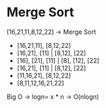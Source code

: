 # Merge Sort

[16,21,11,8,12,22] -> Merge Sort

- [16,21,11], [8,12,22]
- [16,21], [11] | [8,12], [22]
- [16], [21], [11] | [8], [12], [22]
- [16,21], [11] | [8,12], [22]
- [11,16,21], [8,12,22]
- [8,11,12,16,21,22]

Big O -> logn= x * n -> O(nlogn)
